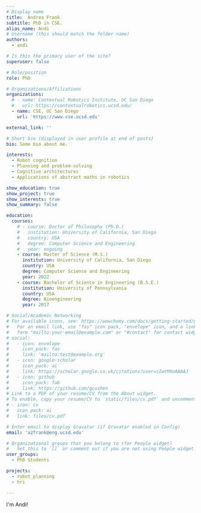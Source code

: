 ```yaml
---
# Display name
title:  Andrea Frank 
subtitle: PhD in CSE.
alias_name: Andi
# Username (this should match the folder name)
authors:
  - andi

# Is this the primary user of the site?
superuser: false

# Role/position
role: PhD

# Organizations/Affiliations
organizations:
  # - name: Contextual Robotics Institute, UC San Diego
  #   url: https://contextualrobotics.ucsd.edu/
  - name: CSE, UC San Diego
    url: 'https://www.cse.ucsd.edu'

external_link: ''

# Short bio (displayed in user profile at end of posts)
bio: Some bio about me.

interests:
  - Robot cognition
  - Planning and problem-solving
  - Cognitive architectures
  - Applications of abstract maths in robotics

show_education: true
show_project: true
show_interests: true
show_summary: false

education:
  courses:
    # - course: Doctor of Philosophy (Ph.D.) 
    #   institution: University of California, San Diego
    #   country: USA
    #   degree: Computer Science and Engineering
    #   year: ongoing
    - course: Master of Science (M.S.) 
      institution: University of California, San Diego
      country: USA
      degree: Computer Science and Engineering
      year: 2022
    - course: Bachelor of Science in Engineering (B.S.E.) 
      institution: University of Pennsylvania
      country: USA
      degree: Bioengineering
      year: 2017

# Social/Academic Networking
# For available icons, see: https://wowchemy.com/docs/getting-started/page-builder/#icons
#   For an email link, use "fas" icon pack, "envelope" icon, and a link in the
#   form "mailto:your-email@example.com" or "#contact" for contact widget.
# social:
#   - icon: envelope
#     icon_pack: fas
#     link: 'mailto:test@example.org'
#   - icon: google-scholar
#     icon_pack: ai
#     link: https://scholar.google.co.uk/citations?user=sIwtMXoAAAAJ
#   - icon: github
#     icon_pack: fab
#     link: https://github.com/gcushen
# Link to a PDF of your resume/CV from the About widget.
# To enable, copy your resume/CV to `static/files/cv.pdf` and uncomment the lines below.
# - icon: cv
#   icon_pack: ai
#   link: files/cv.pdf

# Enter email to display Gravatar (if Gravatar enabled in Config)
email: 'a2frank@eng.ucsd.edu'

# Organizational groups that you belong to (for People widget)
#   Set this to `[]` or comment out if you are not using People widget.
user_groups:
  - PhD Students

projects:
  - robot_planning
  - hri

---
```


I'm Andi!